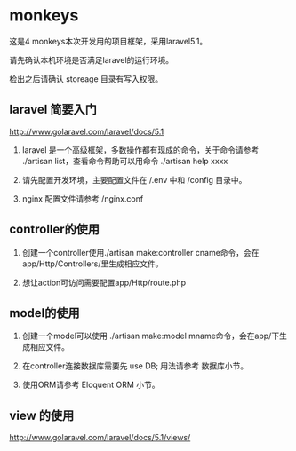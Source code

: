 # monkeys

这是4 monkeys本次开发用的项目框架，采用laravel5.1。

请先确认本机环境是否满足laravel的运行环境。

检出之后请确认 storeage 目录有写入权限。


## laravel 简要入门

http://www.golaravel.com/laravel/docs/5.1

1. laravel 是一个高级框架，多数操作都有现成的命令，关于命令请参考 ./artisan list，查看命令帮助可以用命令 ./artisan help xxxx

2. 请先配置开发环境，主要配置文件在 /.env 中和 /config 目录中。

3. nginx 配置文件请参考 /nginx.conf

## controller的使用

1. 创建一个controller使用./artisan make:controller cname命令，会在app/Http/Controllers/里生成相应文件。

2. 想让action可访问需要配置app/Http/route.php

## model的使用

1. 创建一个model可以使用 ./artisan make:model mname命令，会在app/下生成相应文件。

2. 在controller连接数据库需要先 use DB; 用法请参考 数据库小节。 

3. 使用ORM请参考 Eloquent ORM 小节。

## view 的使用

http://www.golaravel.com/laravel/docs/5.1/views/

